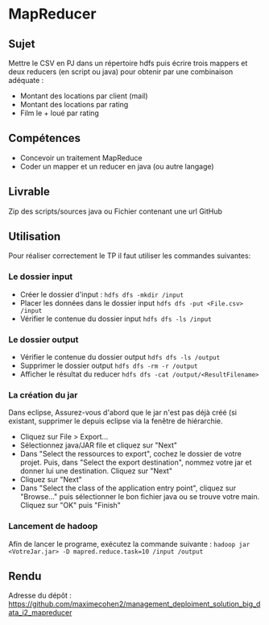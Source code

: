 # MapReducer

## Sujet
Mettre le CSV en PJ dans un répertoire hdfs puis écrire trois mappers et deux reducers (en script ou java) pour obtenir par une combinaison adéquate :
- Montant des locations par client (mail)
- Montant des locations par rating
- Film le + loué par rating

## Compétences
- Concevoir un traitement MapReduce
- Coder un mapper et un reducer en java (ou autre langage)

## Livrable
Zip des scripts/sources java ou Fichier contenant une url GitHub

## Utilisation
Pour réaliser correctement le TP il faut utiliser les commandes suivantes:

### Le dossier input

- Créer le dossier d'input : `hdfs dfs -mkdir /input`
- Placer les données dans le dossier input `hdfs dfs -put <File.csv> /input`
- Vérifier le contenue du dossier input `hdfs dfs -ls /input`

### Le dossier output
- Vérifier le contenue du dossier output `hdfs dfs -ls /output`
- Supprimer le dossier output `hdfs dfs -rm -r /output`
- Afficher le résultat du reducer `hdfs dfs -cat /output/<ResultFilename>`

### La création du jar
Dans eclipse, Assurez-vous d'abord que le jar n'est pas déjà créé (si existant, supprimer le depuis eclipse via la fenêtre de hiérarchie.
- Cliquez sur File > Export...
- Sélectionnez java/JAR file et cliquez sur "Next"
- Dans "Select the ressources to export", cochez le dossier de votre projet. Puis, dans "Select the export destination", nommez votre jar et donner lui une destination.
Cliquez sur "Next"
- Cliquez sur "Next"
- Dans "Select the class of the application entry point", cliquez sur "Browse..." puis sélectionner le bon fichier java ou se trouve votre main.
Cliquez sur "OK" puis "Finish"

### Lancement de hadoop
Afin de lancer le programe, exécutez la commande suivante :
`hadoop jar <VotreJar.jar> -D mapred.reduce.task=10 /input /output`

## Rendu
Adresse du dépôt : https://github.com/maximecohen2/management_deploiment_solution_big_data_i2_mapreducer
